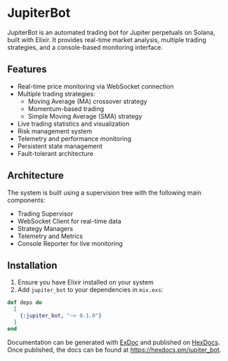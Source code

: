 # JupiterBot

JupiterBot is an automated trading bot for Jupiter perpetuals on Solana, built with Elixir. It provides real-time market analysis, multiple trading strategies, and a console-based monitoring interface.

## Features

- Real-time price monitoring via WebSocket connection
- Multiple trading strategies:
  - Moving Average (MA) crossover strategy
  - Momentum-based trading
  - Simple Moving Average (SMA) strategy
- Live trading statistics and visualization
- Risk management system
- Telemetry and performance monitoring
- Persistent state management
- Fault-tolerant architecture

## Architecture

The system is built using a supervision tree with the following main components:

- Trading Supervisor
- WebSocket Client for real-time data
- Strategy Managers
- Telemetry and Metrics
- Console Reporter for live monitoring

## Installation

1. Ensure you have Elixir installed on your system
2. Add `jupiter_bot` to your dependencies in `mix.exs`:

```elixir
def deps do
  [
    {:jupiter_bot, "~> 0.1.0"}
  ]
end
```

Documentation can be generated with [ExDoc](https://github.com/elixir-lang/ex_doc)
and published on [HexDocs](https://hexdocs.pm). Once published, the docs can
be found at <https://hexdocs.pm/jupiter_bot>.


